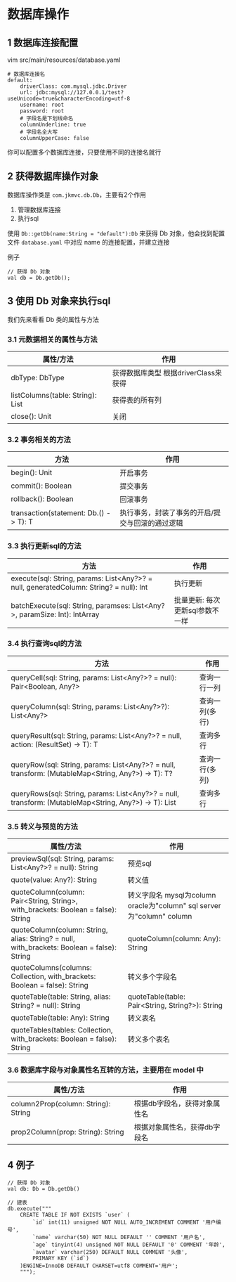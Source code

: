 # 数据库操作

## 1 数据库连接配置

vim src/main/resources/database.yaml

```
# 数据库连接名
default:
    driverClass: com.mysql.jdbc.Driver
    url: jdbc:mysql://127.0.0.1/test?useUnicode=true&characterEncoding=utf-8
    username: root
    password: root
    # 字段名是下划线命名
    columnUnderline: true
    # 字段名全大写
    columnUpperCase: false
```

你可以配置多个数据库连接，只要使用不同的连接名就行


## 2 获得数据库操作对象

数据库操作类是 `com.jkmvc.db.Db`，主要有2个作用
1. 管理数据库连接
2. 执行sql

使用 `Db::getDb(name:String = "default"):Db` 来获得 Db 对象，他会找到配置文件 `database.yaml` 中对应 name 的连接配置，并建立连接

例子

```
// 获得 Db 对象
val db = Db.getDb();
```

## 3 使用 Db 对象来执行sql

我们先来看看 Db 类的属性与方法

### 3.1 元数据相关的属性与方法
属性/方法 | 作用
--- | ---
dbType: DbType | 获得数据库类型 根据driverClass来获得
listColumns(table: String): List<String> | 获得表的所有列
close(): Unit | 关闭

### 3.2 事务相关的方法
方法 | 作用
--- | ---
begin(): Unit | 开启事务
commit(): Boolean | 提交事务
rollback(): Boolean | 回滚事务
transaction(statement: Db.() -> T): T | 执行事务，封装了事务的开启/提交与回滚的通过逻辑

### 3.3 执行更新sql的方法
方法 | 作用
--- | ---
execute(sql: String, params: List<Any?>? = null, generatedColumn: String? = null): Int | 执行更新
batchExecute(sql: String, paramses: List<Any?>, paramSize: Int): IntArray | 批量更新: 每次更新sql参数不一样

### 3.4 执行查询sql的方法
方法 | 作用
--- | ---
queryCell(sql: String, params: List<Any?>? = null): Pair<Boolean, Any?> | 查询一行一列
queryColumn(sql: String, params: List<Any?>?): List<Any?> | 查询一列(多行)
queryResult(sql: String, params: List<Any?>? = null, action: (ResultSet) -> T): T | 查询多行
queryRow(sql: String, params: List<Any?>? = null, transform: (MutableMap<String, Any?>) -> T): T? | 查询一行(多列)
queryRows(sql: String, params: List<Any?>? = null, transform: (MutableMap<String, Any?>) -> T): List<T> | 查询多行

### 3.5 转义与预览的方法
属性/方法 | 作用
--- | ---
previewSql(sql: String, params: List<Any?>? = null): String | 预览sql
quote(value: Any?): String | 转义值
quoteColumn(column: Pair<String, String>, with_brackets: Boolean = false): String | 转义字段名 mysql为column oracle为"column" sql server为"column" column
quoteColumn(column: String, alias: String? = null, with_brackets: Boolean = false): String | quoteColumn(column: Any): String | 转义字段名
quoteColumns(columns: Collection<Any>, with_brackets: Boolean = false): String | 转义多个字段名
quoteTable(table: String, alias: String? = null): String | quoteTable(table: Pair<String, String?>): String | 转义表名 mysql为table oracle为"table" sql server为"table" table
quoteTable(table: Any): String | 转义表名
quoteTables(tables: Collection<Any>, with_brackets: Boolean = false): String | 转义多个表名

### 3.6 数据库字段与对象属性名互转的方法，主要用在 model 中
属性/方法 | 作用
--- | ---
column2Prop(column: String): String | 根据db字段名，获得对象属性名
prop2Column(prop: String): String | 根据对象属性名，获得db字段名

## 4 例子

```
// 获得 Db 对象
val db: Db = Db.getDb()

// 建表
db.execute("""
    CREATE TABLE IF NOT EXISTS `user` (
        `id` int(11) unsigned NOT NULL AUTO_INCREMENT COMMENT '用户编号',
        `name` varchar(50) NOT NULL DEFAULT '' COMMENT '用户名',
        `age` tinyint(4) unsigned NOT NULL DEFAULT '0' COMMENT '年龄',
        `avatar` varchar(250) DEFAULT NULL COMMENT '头像',
        PRIMARY KEY (`id`)
    )ENGINE=InnoDB DEFAULT CHARSET=utf8 COMMENT='用户';
    """);
```